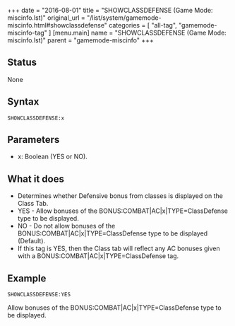 +++
date = "2016-08-01"
title = "SHOWCLASSDEFENSE (Game Mode: miscinfo.lst)"
original_url = "/list/system/gamemode-miscinfo.html#showclassdefense"
categories = [ "all-tag", "gamemode-miscinfo-tag" ]
[menu.main]
    name = "SHOWCLASSDEFENSE (Game Mode: miscinfo.lst)"
    parent = "gamemode-miscinfo"
+++

## Status

None

## Syntax

`SHOWCLASSDEFENSE:x`

## Parameters

-   x: Boolean (YES or NO).



What it does
------------

-   Determines whether Defensive bonus from classes is displayed on the
    Class Tab.
-   YES - Allow bonuses of the BONUS:COMBAT|AC|x|TYPE=ClassDefense type
    to be displayed.
-   NO - Do not allow bonuses of the BONUS:COMBAT|AC|x|TYPE=ClassDefense
    type to be displayed (Default).
-   If this tag is YES, then the Class tab will reflect any AC bonuses
    given with a BONUS:COMBAT|AC|x|TYPE=ClassDefense tag.

Example
-------

`SHOWCLASSDEFENSE:YES`

Allow bonuses of the BONUS:COMBAT|AC|x|TYPE=ClassDefense type to be
displayed.

